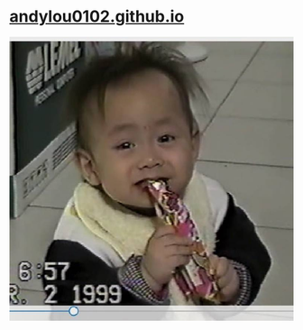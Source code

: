 # [andylou0102.github.io](gouf0609.github.io/andylou0102-2021.9.15/)
![image](https://github.com/gouf0609/andylou0102-2021.9.15/blob/master/21764770_1512373515523098_317818504702724059_n.jpg)
